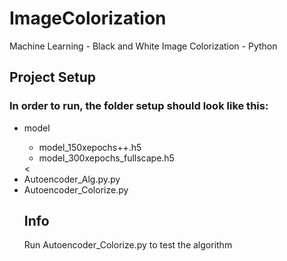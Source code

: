# ImageColorization
Machine Learning - Black and White Image Colorization - Python

## Project Setup 
### In order to run, the folder setup should look like this:
<ul>
  <li>model</li>
  <ul>
    <li>model_150xepochs++.h5</li>
    <li>model_300xepochs_fullscape.h5</li>
  </ul><
<li>Autoencoder_Alg.py.py</li>
<li>Autoencoder_Colorize.py</li>


## Info
Run Autoencoder_Colorize.py to test the algorithm
